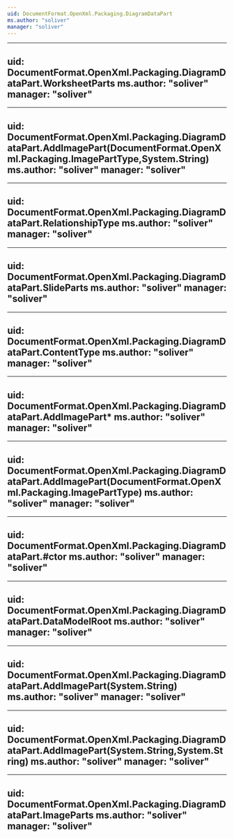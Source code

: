 ```yaml
---
uid: DocumentFormat.OpenXml.Packaging.DiagramDataPart
ms.author: "soliver"
manager: "soliver"
---
```


---
uid: DocumentFormat.OpenXml.Packaging.DiagramDataPart.WorksheetParts
ms.author: "soliver"
manager: "soliver"
---

---
uid: DocumentFormat.OpenXml.Packaging.DiagramDataPart.AddImagePart(DocumentFormat.OpenXml.Packaging.ImagePartType,System.String)
ms.author: "soliver"
manager: "soliver"
---

---
uid: DocumentFormat.OpenXml.Packaging.DiagramDataPart.RelationshipType
ms.author: "soliver"
manager: "soliver"
---

---
uid: DocumentFormat.OpenXml.Packaging.DiagramDataPart.SlideParts
ms.author: "soliver"
manager: "soliver"
---

---
uid: DocumentFormat.OpenXml.Packaging.DiagramDataPart.ContentType
ms.author: "soliver"
manager: "soliver"
---

---
uid: DocumentFormat.OpenXml.Packaging.DiagramDataPart.AddImagePart*
ms.author: "soliver"
manager: "soliver"
---

---
uid: DocumentFormat.OpenXml.Packaging.DiagramDataPart.AddImagePart(DocumentFormat.OpenXml.Packaging.ImagePartType)
ms.author: "soliver"
manager: "soliver"
---

---
uid: DocumentFormat.OpenXml.Packaging.DiagramDataPart.#ctor
ms.author: "soliver"
manager: "soliver"
---

---
uid: DocumentFormat.OpenXml.Packaging.DiagramDataPart.DataModelRoot
ms.author: "soliver"
manager: "soliver"
---

---
uid: DocumentFormat.OpenXml.Packaging.DiagramDataPart.AddImagePart(System.String)
ms.author: "soliver"
manager: "soliver"
---

---
uid: DocumentFormat.OpenXml.Packaging.DiagramDataPart.AddImagePart(System.String,System.String)
ms.author: "soliver"
manager: "soliver"
---

---
uid: DocumentFormat.OpenXml.Packaging.DiagramDataPart.ImageParts
ms.author: "soliver"
manager: "soliver"
---
